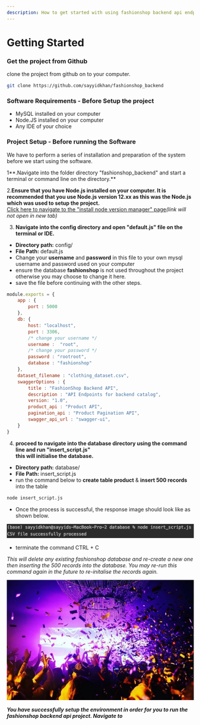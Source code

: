 ```yaml
---
description: How to get started with using fashionshop backend api endpoint.
---
```


# Getting Started

### Get the project from Github

clone the project from github on to your computer.

```bash
git clone https://github.com/sayyidkhan/fashionshop_backend
```

### Software Requirements - Before Setup the project

* MySQL installed on your computer
* Node.JS installed on your computer
* Any IDE of your choice

### Project Setup - Before running the Software

We have to perform a series of installation and preparation of the system before we start using the software.

1**.Navigate into the folder directory "fashionshop\_backend" and start a terminal or command line on the directory.**

2.**Ensure that you have Node.js installed on your computer. It is recommended that you use Node.js version 12.xx as this was the Node.js which was used to setup the project.**  
[Click here to navigate to the "install node version manager" page](../misc/install-node-version-manager.md)_\(link will not open in new tab\)_

3. **Navigate into the config directory and open "default.js" file on the terminal or IDE.**

* **Directory path:** config/
* **File Path:** default.js
* Change your **username** and **password** in this file to your own mysql username and password used on your computer
* ensure the database **fashionshop** is not used throughout the project otherwise you may choose to change it here.
* save the file before continuing with the other steps.

```javascript
module.exports = {
    app : {
        port : 5000
    },
    db: {
        host: "localhost",
        port : 3306,
        /* change your username */
        username :  "root",
        /* change your password */
        password : "rootroot",
        database : "fashionshop"
    },
    dataset_filename : "clothing_dataset.csv",
    swaggerOptions : {
        title : "FashionShop Backend API",
        description : "API Endpoints for backend catalog",
        version: "1.0",
        product_api : "Product API",
        pagination_api : "Product Pagination API",
        swagger_api_url : "swagger-ui",
    }
}
```

4. **proceed to navigate into the database directory using the command line and run "insert\_script.js"  
this will initialise the database.**

* **Directory path:** database/
* **File Path:** insert\_script.js
* run the command below to **create table product** & **insert 500 records** into the table

```bash
node insert_script.js
```

* Once the process is successful, the response image should look like as shown below.

![Successful creation and insertion of  records into product table.](../.gitbook/assets/screenshot-2021-06-16-at-8.29.10-pm.png)

* terminate the command CTRL + C

_This will delete any existing fashionshop database and re-create a new one then inserting the 500 records into the database. You may re-run this command again in the future to re-initalise the records again._

![](../.gitbook/assets/image.png)

_**You have successfully setup the environment in order for you to run the fashionshop backend api project. Navigate to**_ 

